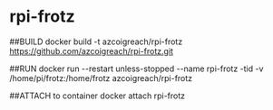 # rpi-frotz

##BUILD
  docker build -t azcoigreach/rpi-frotz https://github.com/azcoigreach/rpi-frotz.git
  
##RUN 
  docker run --restart unless-stopped --name rpi-frotz -tid -v /home/pi/frotz:/home/frotz azcoigreach/rpi-frotz
  
##ATTACH to container
  docker attach rpi-frotz
